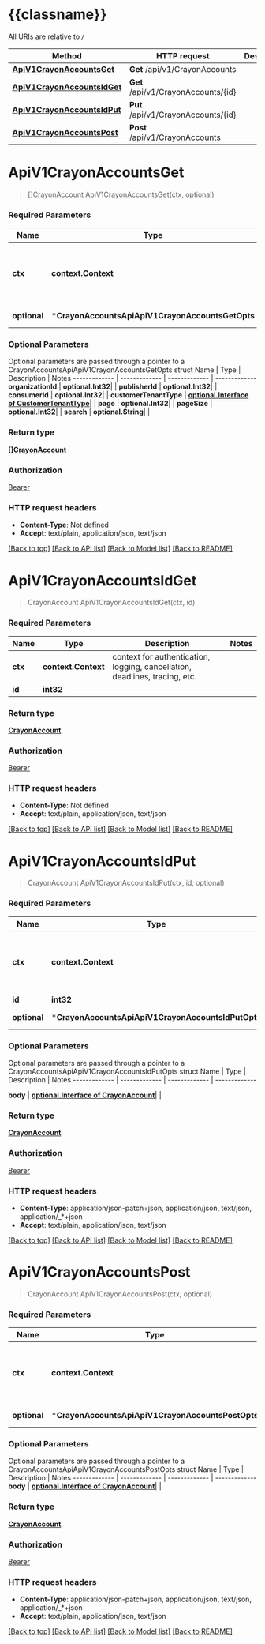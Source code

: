 # {{classname}}

All URIs are relative to */*

Method | HTTP request | Description
------------- | ------------- | -------------
[**ApiV1CrayonAccountsGet**](CrayonAccountsApi.md#ApiV1CrayonAccountsGet) | **Get** /api/v1/CrayonAccounts | 
[**ApiV1CrayonAccountsIdGet**](CrayonAccountsApi.md#ApiV1CrayonAccountsIdGet) | **Get** /api/v1/CrayonAccounts/{id} | 
[**ApiV1CrayonAccountsIdPut**](CrayonAccountsApi.md#ApiV1CrayonAccountsIdPut) | **Put** /api/v1/CrayonAccounts/{id} | 
[**ApiV1CrayonAccountsPost**](CrayonAccountsApi.md#ApiV1CrayonAccountsPost) | **Post** /api/v1/CrayonAccounts | 

# **ApiV1CrayonAccountsGet**
> []CrayonAccount ApiV1CrayonAccountsGet(ctx, optional)


### Required Parameters

Name | Type | Description  | Notes
------------- | ------------- | ------------- | -------------
 **ctx** | **context.Context** | context for authentication, logging, cancellation, deadlines, tracing, etc.
 **optional** | ***CrayonAccountsApiApiV1CrayonAccountsGetOpts** | optional parameters | nil if no parameters

### Optional Parameters
Optional parameters are passed through a pointer to a CrayonAccountsApiApiV1CrayonAccountsGetOpts struct
Name | Type | Description  | Notes
------------- | ------------- | ------------- | -------------
 **organizationId** | **optional.Int32**|  | 
 **publisherId** | **optional.Int32**|  | 
 **consumerId** | **optional.Int32**|  | 
 **customerTenantType** | [**optional.Interface of CustomerTenantType**](.md)|  | 
 **page** | **optional.Int32**|  | 
 **pageSize** | **optional.Int32**|  | 
 **search** | **optional.String**|  | 

### Return type

[**[]CrayonAccount**](CrayonAccount.md)

### Authorization

[Bearer](../README.md#Bearer)

### HTTP request headers

 - **Content-Type**: Not defined
 - **Accept**: text/plain, application/json, text/json

[[Back to top]](#) [[Back to API list]](../README.md#documentation-for-api-endpoints) [[Back to Model list]](../README.md#documentation-for-models) [[Back to README]](../README.md)

# **ApiV1CrayonAccountsIdGet**
> CrayonAccount ApiV1CrayonAccountsIdGet(ctx, id)


### Required Parameters

Name | Type | Description  | Notes
------------- | ------------- | ------------- | -------------
 **ctx** | **context.Context** | context for authentication, logging, cancellation, deadlines, tracing, etc.
  **id** | **int32**|  | 

### Return type

[**CrayonAccount**](CrayonAccount.md)

### Authorization

[Bearer](../README.md#Bearer)

### HTTP request headers

 - **Content-Type**: Not defined
 - **Accept**: text/plain, application/json, text/json

[[Back to top]](#) [[Back to API list]](../README.md#documentation-for-api-endpoints) [[Back to Model list]](../README.md#documentation-for-models) [[Back to README]](../README.md)

# **ApiV1CrayonAccountsIdPut**
> CrayonAccount ApiV1CrayonAccountsIdPut(ctx, id, optional)


### Required Parameters

Name | Type | Description  | Notes
------------- | ------------- | ------------- | -------------
 **ctx** | **context.Context** | context for authentication, logging, cancellation, deadlines, tracing, etc.
  **id** | **int32**|  | 
 **optional** | ***CrayonAccountsApiApiV1CrayonAccountsIdPutOpts** | optional parameters | nil if no parameters

### Optional Parameters
Optional parameters are passed through a pointer to a CrayonAccountsApiApiV1CrayonAccountsIdPutOpts struct
Name | Type | Description  | Notes
------------- | ------------- | ------------- | -------------

 **body** | [**optional.Interface of CrayonAccount**](CrayonAccount.md)|  | 

### Return type

[**CrayonAccount**](CrayonAccount.md)

### Authorization

[Bearer](../README.md#Bearer)

### HTTP request headers

 - **Content-Type**: application/json-patch+json, application/json, text/json, application/_*+json
 - **Accept**: text/plain, application/json, text/json

[[Back to top]](#) [[Back to API list]](../README.md#documentation-for-api-endpoints) [[Back to Model list]](../README.md#documentation-for-models) [[Back to README]](../README.md)

# **ApiV1CrayonAccountsPost**
> CrayonAccount ApiV1CrayonAccountsPost(ctx, optional)


### Required Parameters

Name | Type | Description  | Notes
------------- | ------------- | ------------- | -------------
 **ctx** | **context.Context** | context for authentication, logging, cancellation, deadlines, tracing, etc.
 **optional** | ***CrayonAccountsApiApiV1CrayonAccountsPostOpts** | optional parameters | nil if no parameters

### Optional Parameters
Optional parameters are passed through a pointer to a CrayonAccountsApiApiV1CrayonAccountsPostOpts struct
Name | Type | Description  | Notes
------------- | ------------- | ------------- | -------------
 **body** | [**optional.Interface of CrayonAccount**](CrayonAccount.md)|  | 

### Return type

[**CrayonAccount**](CrayonAccount.md)

### Authorization

[Bearer](../README.md#Bearer)

### HTTP request headers

 - **Content-Type**: application/json-patch+json, application/json, text/json, application/_*+json
 - **Accept**: text/plain, application/json, text/json

[[Back to top]](#) [[Back to API list]](../README.md#documentation-for-api-endpoints) [[Back to Model list]](../README.md#documentation-for-models) [[Back to README]](../README.md)

